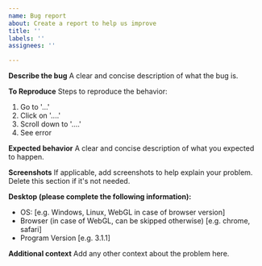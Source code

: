 ```yaml
---
name: Bug report
about: Create a report to help us improve
title: ''
labels: ''
assignees: ''

---
```


**Describe the bug**
A clear and concise description of what the bug is.

**To Reproduce**
Steps to reproduce the behavior:
1. Go to '...'
2. Click on '....'
3. Scroll down to '....'
4. See error

**Expected behavior**
A clear and concise description of what you expected to happen.

**Screenshots**
If applicable, add screenshots to help explain your problem. Delete this section if it's not needed.

**Desktop (please complete the following information):**
 - OS: [e.g. Windows, Linux, WebGL in case of browser version]
 - Browser (in case of WebGL, can be skipped otherwise) [e.g. chrome, safari]
 - Program Version [e.g. 3.1.1]

**Additional context**
Add any other context about the problem here.
